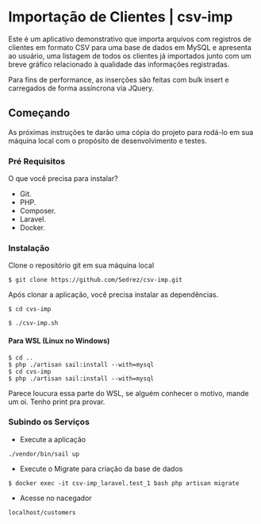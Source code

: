# Importação de Clientes | csv-imp

Este é um aplicativo demonstrativo que importa arquivos com registros de clientes em formato CSV para uma base de dados em MySQL e apresenta ao usuário, uma listagem de todos os clientes já importados junto com um breve gráfico relacionado à qualidade das informações registradas.

Para fins de performance, as inserções são feitas com bulk insert e carregados de forma assíncrona via JQuery.

## Começando
As próximas instruções te darão uma cópia do projeto para rodá-lo em sua máquina local com o propósito de desenvolvimento e testes.

### Pré Requisitos
O que você precisa para instalar?

* Git.
* PHP.
* Composer.
* Laravel.
* Docker.

### Instalação
Clone o repositório git em sua máquina local

```$ git clone https://github.com/Sedrez/csv-imp.git```

Após clonar a aplicação, você precisa instalar as dependências.

```
$ cd cvs-imp
```
```
$ ./csv-imp.sh
```

#### Para WSL (Linux no Windows)
```
$ cd ..
$ php ./artisan sail:install --with=mysql
$ cd cvs-imp
$ php ./artisan sail:install --with=mysql
```
Parece loucura essa parte do WSL, se alguém conhecer o motivo, mande um oi. Tenho print pra provar.

### Subindo os Serviços

- Execute a aplicação
```
./vendor/bin/sail up
```

- Execute o Migrate para criação da base de dados
```
$ docker exec -it csv-imp_laravel.test_1 bash php artisan migrate
```

- Acesse no nacegador
```
localhost/customers
```
  
